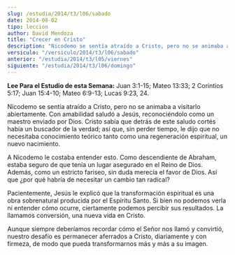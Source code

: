 ```yaml
---
slug: /estudia/2014/t3/l06/sabado
date: 2014-08-02
tipo: leccion
author: David Mendoza
title: "Crecer en Cristo"
description: "Nicodemo se sentía atraído a Cristo, pero no se animaba a visitarlo  abiertamente. Con amabilidad saludó a Jesús, reconociéndolo como un maestro  enviado por Dios. Cristo sabía que detrás de este saludo cortés había un  buscador de la verdad; así que, sin perder tiempo, le dij..."
versiculo: "/versiculo/2014/t3/l06/sabado"
anterior: "/estudia/2014/t3/l05/viernes"
siguiente: "/estudia/2014/t3/l06/domingo"
---
```


**Lee Para el Estudio de esta Semana:** Juan 3:1-15; Mateo 13:33; 2 Corintios 5:17; Juan 15:4-10; Mateo 6:9-13; Lucas 9:23, 24.

Nicodemo se sentía atraído a Cristo, pero no se animaba a visitarlo abiertamente. Con amabilidad saludó a Jesús, reconociéndolo como un maestro enviado por Dios. Cristo sabía que detrás de este saludo cortés había un buscador de la verdad; así que, sin perder tiempo, le dijo que no necesitaba conocimiento teórico tanto como una regeneración espiritual, un nuevo nacimiento.

A Nicodemo le costaba entender esto. Como descendiente de Abraham, estaba seguro de que tenía un lugar asegurado en el Reino de Dios. Además, como un estricto fariseo, sin duda merecía el favor de Dios. Así que ¿por qué habría de necesitar un cambio tan radical?

Pacientemente, Jesús le explicó que la transformación espiritual es una obra sobrenatural producida por el Espíritu Santo. Si bien no podemos verla ni entender cómo ocurre, ciertamente podemos percibir sus resultados. La llamamos conversión, una nueva vida en Cristo.

Aunque siempre deberíamos recordar cómo el Señor nos llamó y convirtió, nuestro desafío es permanecer aferrados a Cristo, diariamente y con firmeza, de modo que pueda transformarnos más y más a su imagen.
